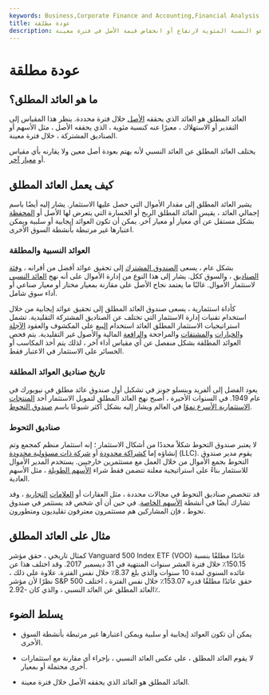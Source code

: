 ```yaml
---
keywords: Business,Corporate Finance and Accounting,Financial Analysis
title: عودة مطلقة
description: العائد المطلق هو النسبة المئوية لارتفاع أو انخفاض قيمة الأصل في فترة معينة.
---
```


# عودة مطلقة
## ما هو العائد المطلق؟

العائد المطلق هو العائد الذي يحققه [الأصل](/asset) خلال فترة محددة. ينظر هذا المقياس إلى التقدير أو الاستهلاك ، معبرًا عنه كنسبة مئوية ، الذي يحققه الأصل ، مثل الأسهم أو الصناديق المشتركة ، خلال فترة معينة.

يختلف العائد المطلق عن العائد النسبي لأنه يهتم بعودة أصل معين ولا يقارنه بأي مقياس أو [معيار آخر](/benchmark).

## كيف يعمل العائد المطلق

يشير العائد المطلق إلى مقدار الأموال التي حصل عليها الاستثمار. يشار إليه أيضًا باسم إجمالي العائد ، يقيس العائد المطلق الربح أو الخسارة التي يتعرض لها الأصل أو [المحفظة](/portfolio) بشكل مستقل عن أي معيار أو معيار آخر. يمكن أن تكون العوائد إيجابية أو سلبية ويمكن اعتبارها غير مرتبطة بأنشطة السوق الأخرى.

### العوائد النسبية والمطلقة

بشكل عام ، يسعى [الصندوق المشترك](/mutualfund) إلى تحقيق عوائد أفضل من أقرانه ، [وفئة الصناديق](/fundcategory) ، والسوق ككل. يشار إلى هذا النوع من إدارة الأموال على أنه نهج [العائد النسبي](/relativereturn) لاستثمار الأموال. غالبًا ما يعتمد نجاح الأصل على مقارنة بمعيار مختار أو معيار صناعي أو أداء سوق شامل.

كأداة استثمارية ، يسعى صندوق العائد المطلق إلى تحقيق عوائد إيجابية من خلال استخدام تقنيات إدارة الاستثمار التي تختلف عن الصناديق المشتركة التقليدية. تشمل استراتيجيات الاستثمار المطلق العائد استخدام [البيع](/shortselling) على المكشوف والعقود [الآجلة](/futures) [والخيارات](/option) [والمشتقات](/derivative) والمراجحة [والرافعة](/arbitrage) المالية والأصول غير التقليدية. يتم فحص العوائد المطلقة بشكل منفصل عن أي مقياس أداء آخر ، لذلك يتم أخذ المكاسب أو الخسائر على الاستثمار في الاعتبار فقط.

### تاريخ صناديق العوائد المطلقة

يعود الفضل إلى ألفريد وينسلو جونز في تشكيل أول صندوق عائد مطلق في نيويورك في عام 1949. في السنوات الأخيرة ، أصبح نهج العائد المطلق لتمويل الاستثمار أحد [المنتجات الاستثمارية الأسرع نموًا](/investment-product) في العالم ويشار إليه بشكل أكثر شيوعًا باسم [صندوق التحوط](/hedgefund).

### صناديق التحوط

لا يعتبر صندوق التحوط شكلاً محددًا من أشكال الاستثمار ؛ إنه استثمار منظم كمجمع وتم إنشاؤه إما [كشراكة محدودة](/limitedpartnership) أو [شركة ذات مسؤولية محدودة](/llc) (LLC). يقوم مدير صندوق التحوط بجمع الأموال من خلال العمل مع مستثمرين خارجيين. يستخدم المدير الأموال للاستثمار بناءً على استراتيجية معلنة تتضمن فقط شراء [الأسهم الطويلة](/long-shortequity) ، مثل الأسهم العادية.

قد تتخصص صناديق التحوط في مجالات محددة ، مثل العقارات أو [العلامات](/patent) [التجارية](/patent) ، وقد تشارك أيضًا في أنشطة [الأسهم الخاصة](/privateequity). في حين أن أي شخص قد يستثمر في صندوق تحوط ، فإن المشاركين هم مستثمرون معترفون تقليديون ومتطورون.

## مثال على العائد المطلق

كمثال تاريخي ، حقق مؤشر Vanguard 500 Index ETF (VOO) عائدًا مطلقًا بنسبة 150.15٪ خلال فترة العشر سنوات المنتهية في 31 ديسمبر 2017. وقد اختلف هذا عن عائده السنوي لمدة 10 سنوات والذي بلغ 8.37٪ خلال نفس الفترة. علاوة على ذلك ، نظرًا لأن مؤشر S&P 500 حقق عائدًا مطلقًا قدره 153.07٪ خلال نفس الفترة ، اختلف العائد المطلق عن العائد النسبي ، والذي كان -2.92٪.

## يسلط الضوء

- يمكن أن تكون العوائد إيجابية أو سلبية ويمكن اعتبارها غير مرتبطة بأنشطة السوق الأخرى.

- لا يقوم العائد المطلق ، على عكس العائد النسبي ، بإجراء أي مقارنة مع استثمارات أخرى محتملة أو بمعيار.

- العائد المطلق هو العائد الذي يحققه الأصل خلال فترة معينة.

